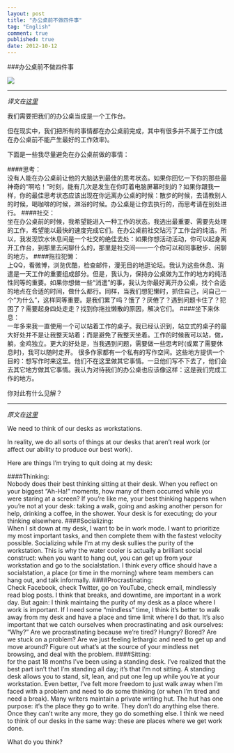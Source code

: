 ```yaml
---
layout: post
title: "办公桌前不做四件事"
tag: "English"
comment: true
published: true
date: 2012-10-12
---
```


###办公桌前不做四件事

![](http://justinjackson.ca/wp-content/uploads/2012/09/my-desk-636x310.jpg)

-----------------------
*译文在[这里](http://www.aqee.net/things-ive-quit-doing-at-my-desk/)*

我们需要把我们的办公桌当成是一个工作台。

但在现实中，我们把所有的事情都在办公桌前完成，其中有很多并不属于工作(或在办公桌前不能产生最好的工作效率)。

下面是一些我尽量避免在办公桌前做的事情：

####思考：   
没有人能在办公桌前让他的大脑达到最佳的思考状态。如果你回忆一下你的那些最神奇的“啊哈！”时刻，能有几次是发生在你盯着电脑屏幕时刻的？如果你跟我一样，你的最佳思考状态应该出现在你远离办公桌的时候：散步的时候，去请教别人的时候，喝咖啡的时候，淋浴的时候。办公桌是让你去执行的，而思考请在别处进行。
####社交：     
坐在办公桌前的时候，我希望能进入一种工作的状态。我选出最重要、需要先处理的工作，希望能以最快的速度完成它们。在办公桌前社交玷污了工作台的纯洁。所以，我发现饮水休息间是一个社交的绝佳去处：如果你想活动活动，你可以起身离开工作台，到那里去闲聊什么的，那里是社交间——一个你可以和同事散步、闲聊的地方。
####拖拉犯懒：    
上QQ，看微博，浏览优酷，检查邮件，漫无目的地逛论坛。我认为这些休息、消遣是一天工作的重要组成部分。但是，我认为，保持办公桌做为工作的地方的纯洁性同等的重要。如果你想做一些“消遣”的事，我认为你最好离开办公桌，找个合适的地点在合适的时间，做什么都行。同样，当我们想犯懒时，抓住自己，问自己一个“为什么”，这样同等重要。是我们累了吗？饿了？厌倦了？遇到问题卡住了？犯困了？需要起身四处走走？找到你拖拉懒散的原因，解决它们。
####坐下来休息：    
一年多来我一直使用一个可以站着工作的桌子。我已经认识到，站立式的桌子的最大好处并不是让我整天站着；而是避免了我整天坐着。工作的时候我可以站，做，躺，金鸡独立。更大的好处是，当我遇到问题，需要做一些思考时(或累了需要休息时)，我可以随时走开。
很多作家都有一个私有的写作空间。这些地方提供一个目的：想写作时来这里。他们不在这里做其它事情。一旦他们写不下去了，他们会去其它地方做其它事情。我认为对待我们的办公桌也应该像这样：这是我们完成工作的地方。

你对此有什么见解？

----------
*原文在[这里](http://justinjackson.ca/i-quit-my-desk/)*

We need to think of our desks as workstations.

In reality, we do all sorts of things at our desks that aren’t real work (or affect our ability to produce our best work).

Here are things I’m trying to quit doing at my desk:

####Thinking:   
Nobody does their best thinking sitting at their desk. When you reflect on your biggest “Ah-Ha!” moments, how many of them occurred while you were staring at a screen? If you’re like me, your best thinking happens when you’re not at your desk: taking a walk, going and asking another person for help, drinking a coffee, in the shower. Your desk is for executing; do your thinking elsewhere.
####Socializing:     
When I sit down at my desk, I want to be in work mode. I want to prioritize my most important tasks, and then complete them with the fastest velocity possible. Socializing while I’m at my desk sullies the purity of the workstation. This is why the water cooler is actually a brilliant social construct: when you want to hang out, you can get up from your workstation and go to the socialstation. I think every office should have a socialstation, a place (or time in the morning) where team members can hang out, and talk informally.
####Procrastinating:    
Check Facebook, check Twitter, go on YouTube, check email, mindlessly read blog posts. I think that breaks, and downtime, are important in a work day. But again: I think maintaing the purity of my desk as a place where I work is important. If I need some “mindless” time, I think it’s better to walk away from my desk and have a place and time limit where I do that. It’s also important that we catch ourselves when procrastinating and ask ourselves: “Why?” Are we procrastinating because we’re tired? Hungry? Bored? Are we stuck on a problem? Are we just feeling lethargic and need to get up and move around? Figure out what’s at the source of your mindless net browsing, and deal with the problem.
####Sitting:     
for the past 18 months I’ve been using a standing desk. I’ve realized that the best part isn’t that I’m standing all day; it’s that I’m not sitting. A standing desk allows you to stand, sit, lean, and put one leg up while you’re at your workstation. Even better, I’ve felt more freedom to just walk away when I’m faced with a problem and need to do some thinking (or when I’m tired and need a break).
Many writers maintain a private writing hut. The hut has one purpose: it’s the place they go to write. They don’t do anything else there. Once they can’t write any more, they go do something else. I think we need to think of our desks in the same way: these are places where we get work done.

What do you think?